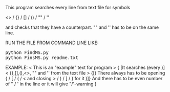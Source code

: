 This program searches every line from text file for symbols

   <> / {} / [] / () / "" / ''

and checks that they have a counterpart. "" and '' has to be on the same line.


RUN THE FILE FROM COMMAND LINE LIKE:
<pre>
python FindMS.py <filename>
python FinsMS.py readme.txt
</pre>


EXAMPLE:
<	This is an "example" text for program >
{	[It searches (every		)]
<	{},[],(),<>, "" and '' from the text file 	>
{[(	There always has to be opening 
	{ / [ / ( / <
	and closing 
	> / ) / ] / } for it				)]}
	And there has to be even number of " / ' in the line or it will give "/'-warning
}
